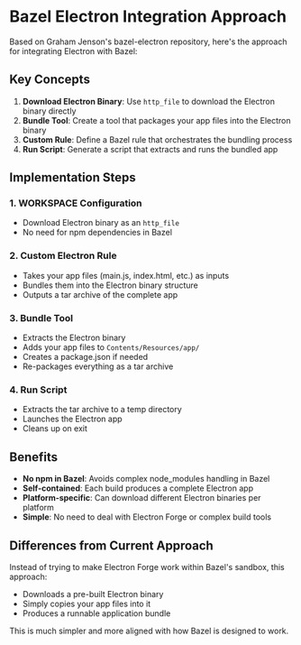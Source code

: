 # Bazel Electron Integration Approach

Based on Graham Jenson's bazel-electron repository, here's the approach for integrating Electron with Bazel:

## Key Concepts

1. **Download Electron Binary**: Use `http_file` to download the Electron binary directly
2. **Bundle Tool**: Create a tool that packages your app files into the Electron binary
3. **Custom Rule**: Define a Bazel rule that orchestrates the bundling process
4. **Run Script**: Generate a script that extracts and runs the bundled app

## Implementation Steps

### 1. WORKSPACE Configuration
- Download Electron binary as an `http_file`
- No need for npm dependencies in Bazel

### 2. Custom Electron Rule
- Takes your app files (main.js, index.html, etc.) as inputs
- Bundles them into the Electron binary structure
- Outputs a tar archive of the complete app

### 3. Bundle Tool
- Extracts the Electron binary
- Adds your app files to `Contents/Resources/app/`
- Creates a package.json if needed
- Re-packages everything as a tar archive

### 4. Run Script
- Extracts the tar archive to a temp directory
- Launches the Electron app
- Cleans up on exit

## Benefits

- **No npm in Bazel**: Avoids complex node_modules handling in Bazel
- **Self-contained**: Each build produces a complete Electron app
- **Platform-specific**: Can download different Electron binaries per platform
- **Simple**: No need to deal with Electron Forge or complex build tools

## Differences from Current Approach

Instead of trying to make Electron Forge work within Bazel's sandbox, this approach:
- Downloads a pre-built Electron binary
- Simply copies your app files into it
- Produces a runnable application bundle

This is much simpler and more aligned with how Bazel is designed to work.
